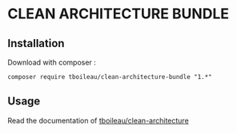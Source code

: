 CLEAN ARCHITECTURE BUNDLE
=========================

Installation
------------

Download with composer :
```
composer require tboileau/clean-architecture-bundle "1.*"
```

Usage
-----

Read the documentation of [tboileau/clean-architecture](https://github.com/TBoileau/clean-architecture)
